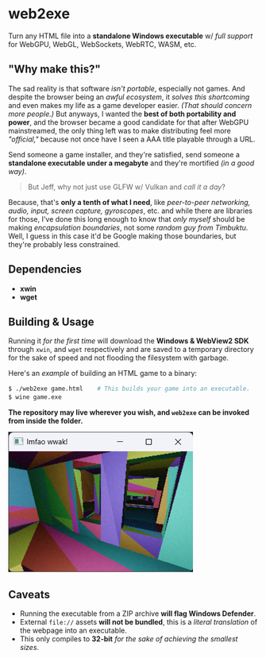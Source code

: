 # web2exe
Turn any HTML file into a **standalone Windows executable** w/ *full support* for WebGPU, WebGL, WebSockets, WebRTC, WASM, etc.

## "Why make this?"
The sad reality is that software *isn't portable*, especially not games. And despite the browser being an *awful ecosystem*, it *solves this shortcoming* and even makes my life as a game developer easier. *(That should concern more people.)* But anyways, I wanted the **best of both portability and power**, and the browser became a good candidate for that after WebGPU mainstreamed, the only thing left was to make distributing feel more *"official,"* because not once have I seen a AAA title playable through a URL.

Send someone a game installer, and they're satisfied, send someone a **standalone executable under a megabyte** and they're mortified *(in a good way)*.

> But Jeff, why not just use GLFW w/ Vulkan and *call it a day*?

Because, that's **only a tenth of what I need**, like *peer-to-peer networking, audio, input, screen capture, gyroscopes*, etc. and while there are libraries for those, I've done this long enough to know that *only myself* should be making *encapsulation boundaries*, not some *random guy from Timbuktu*. Well, I guess in this case it'd be Google making those boundaries, but they're probably less constrained.

## Dependencies
- **xwin**
- **wget**

## Building & Usage
Running it *for the first time* will download the **Windows & WebView2 SDK** through `xwin`, and `wget` respectively and are saved to a temporary directory for the sake of speed and not flooding the filesystem with garbage.

Here's an *example* of building an HTML game to a binary:
```bash
$ ./web2exe game.html    # This builds your game into an executable.
$ wine game.exe
```

**The repository may live wherever you wish, and `web2exe` can be invoked from inside the folder.**

![](lineage/Screenshot%202025-10-20%20113851.png)

## Caveats
- Running the executable from a ZIP archive **will flag Windows Defender**.
- External `file://` assets **will not be bundled**, this is a *literal translation* of the webpage into an executable.
- This only compiles to **32-bit** *for the sake of achieving the smallest sizes*.
